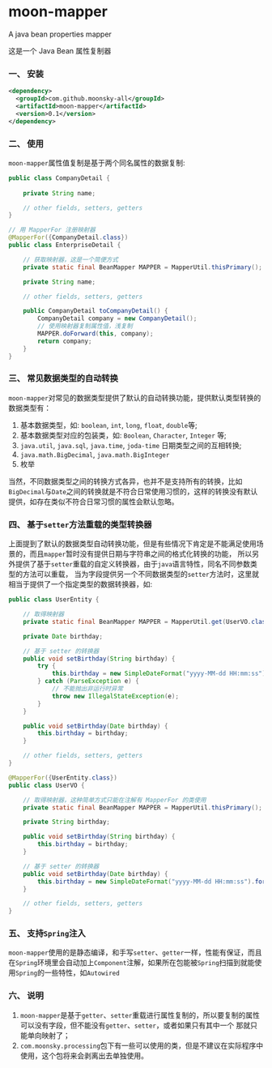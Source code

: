# moon-mapper
A java bean properties mapper

这是一个 Java Bean 属性复制器

### 一、 安装
``` xml
<dependency>
  <groupId>com.github.moonsky-all</groupId>
  <artifactId>moon-mapper</artifactId>
  <version>0.1</version>
</dependency>
```

### 二、 使用
`moon-mapper`属性值复制是基于两个同名属性的数据复制:
``` java
public class CompanyDetail {
    
    private String name;

    // other fields, setters, getters
}

// 用 MapperFor 注册映射器
@MapperFor({CompanyDetail.class})
public class EnterpriseDetail {

    // 获取映射器，这是一个简便方式
    private static final BeanMapper MAPPER = MapperUtil.thisPrimary();

    private String name;

    // other fields, setters, getters

    public CompanyDetail toCompanyDetail() {
        CompanyDetail company = new CompanyDetail();
        // 使用映射器复制属性值，浅复制
        MAPPER.doForward(this, company);
        return company;
    }
}
```

### 三、 常见数据类型的自动转换
`moon-mapper`对常见的数据类型提供了默认的自动转换功能，提供默认类型转换的数据类型有：
1. 基本数据类型，如: `boolean`, `int`, `long`, `float`, `double`等;
2. 基本数据类型对应的包装类，如: `Boolean`, `Character`, `Integer` 等;
3. `java.util`, `java.sql`, `java.time`, `joda-time` 日期类型之间的互相转换;
4. `java.math.BigDecimal`, `java.math.BigInteger`
5. 枚举

当然，不同数据类型之间的转换方式各异，也并不是支持所有的转换，比如`BigDecimal`与`Date`之间的转换就是不符合日常使用习惯的，这样的转换没有默认提供，如存在类似不符合日常习惯的属性会默认忽略。

### 四、 基于`setter`方法重载的类型转换器
上面提到了默认的数据类型自动转换功能，但是有些情况下肯定是不能满足使用场景的，而且`mapper`暂时没有提供日期与字符串之间的格式化转换的功能，
所以另外提供了基于`setter`重载的自定义转换器，由于`java`语言特性，同名不同参数类型的方法可以重载，
当为字段提供另一个不同数据类型的`setter`方法时，这里就相当于提供了一个指定类型的数据转换器，如:
``` java
public class UserEntity {

    // 取得映射器
    private static final BeanMapper MAPPER = MapperUtil.get(UserVO.class, UserEntity.class);

    private Date birthday;

    // 基于 setter 的转换器
    public void setBirthday(String birthday) {
        try {
            this.birthday = new SimpleDateFormat("yyyy-MM-dd HH:mm:ss").parse(birthday);
        } catch (ParseException e) {
            // 不能抛出非运行时异常
            throw new IllegalStateException(e);
        }
    }

    public void setBirthday(Date birthday) {
        this.birthday = birthday;
    }

    // other fields, setters, getters
}

@MapperFor({UserEntity.class})
public class UserVO {

    // 取得映射器，这种简单方式只能在注解有 MapperFor 的类使用
    private static final BeanMapper MAPPER = MapperUtil.thisPrimary();

    private String birthday;

    public void setBirthday(String birthday) {
        this.birthday = birthday;
    }

    // 基于 setter 的转换器
    public void setBirthday(Date birthday) {
        this.birthday = new SimpleDateFormat("yyyy-MM-dd HH:mm:ss").format(birthday);
    }

    // other fields, setters, getters
}
```

### 五、 支持`Spring`注入
`moon-mapper`使用的是静态编译，和手写`setter`、`getter`一样，性能有保证，而且在`Spring`环境里会自动加上`Component`注解，如果所在包能被`Spring`扫描到就能使用`Spring`的一些特性，如`Autowired`

### 六、 说明
1. `moon-mapper`是基于`getter`、`setter`重载进行属性复制的，所以要复制的属性可以没有字段，但不能没有`getter`、`setter`，或者如果只有其中一个
那就只能单向映射了；
2. `com.moonsky.processing`包下有一些可以使用的类，但是不建议在实际程序中使用，这个包将来会剥离出去单独使用。
